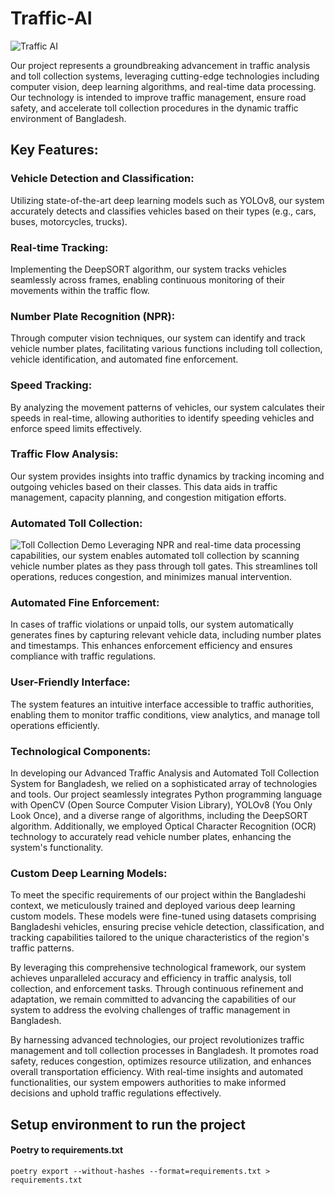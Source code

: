 # Traffic-AI
![Traffic AI](https://i.imgur.com/foP5Xto.jpg)

Our project represents a groundbreaking advancement in traffic analysis and toll collection systems, leveraging cutting-edge technologies including computer vision, deep learning algorithms, and real-time data processing. Our technology is intended to improve traffic management, ensure road safety, and accelerate toll collection procedures in the dynamic traffic environment of Bangladesh.

## Key Features:

### Vehicle Detection and Classification:
 Utilizing state-of-the-art deep learning models such as YOLOv8, our system accurately detects and classifies vehicles based on their types (e.g., cars, buses, motorcycles, trucks).

### Real-time Tracking:
Implementing the DeepSORT algorithm, our system tracks vehicles seamlessly across frames, enabling continuous monitoring of their movements within the traffic flow.

### Number Plate Recognition (NPR):
Through computer vision techniques, our system can identify and track vehicle number plates, facilitating various functions including toll collection, vehicle identification, and automated fine enforcement.

### Speed Tracking:
By analyzing the movement patterns of vehicles, our system calculates their speeds in real-time, allowing authorities to identify speeding vehicles and enforce speed limits effectively.

### Traffic Flow Analysis:
Our system provides insights into traffic dynamics by tracking incoming and outgoing vehicles based on their classes. This data aids in traffic management, capacity planning, and congestion mitigation efforts.

### Automated Toll Collection:
![Toll Collection Demo](https://i.imgur.com/XJepOLA.jpg)
Leveraging NPR and real-time data processing capabilities, our system enables automated toll collection by scanning vehicle number plates as they pass through toll gates. This streamlines toll operations, reduces congestion, and minimizes manual intervention.

### Automated Fine Enforcement: 
In cases of traffic violations or unpaid tolls, our system automatically generates fines by capturing relevant vehicle data, including number plates and timestamps. This enhances enforcement efficiency and ensures compliance with traffic regulations.

### User-Friendly Interface:
The system features an intuitive interface accessible to traffic authorities, enabling them to monitor traffic conditions, view analytics, and manage toll operations efficiently.

### Technological Components:

In developing our Advanced Traffic Analysis and Automated Toll Collection System for Bangladesh, we relied on a sophisticated array of technologies and tools. Our project seamlessly integrates Python programming language with OpenCV (Open Source Computer Vision Library), YOLOv8 (You Only Look Once), and a diverse range of algorithms, including the DeepSORT algorithm. Additionally, we employed Optical Character Recognition (OCR) technology to accurately read vehicle number plates, enhancing the system's functionality.

### Custom Deep Learning Models:

To meet the specific requirements of our project within the Bangladeshi context, we meticulously trained and deployed various deep learning custom models. These models were fine-tuned using datasets comprising Bangladeshi vehicles, ensuring precise vehicle detection, classification, and tracking capabilities tailored to the unique characteristics of the region's traffic patterns.

By leveraging this comprehensive technological framework, our system achieves unparalleled accuracy and efficiency in traffic analysis, toll collection, and enforcement tasks. Through continuous refinement and adaptation, we remain committed to advancing the capabilities of our system to address the evolving challenges of traffic management in Bangladesh.

By harnessing advanced technologies, our project revolutionizes traffic management and toll collection processes in Bangladesh. It promotes road safety, reduces congestion, optimizes resource utilization, and enhances overall transportation efficiency. With real-time insights and automated functionalities, our system empowers authorities to make informed decisions and uphold traffic regulations effectively.

## Setup environment to run the project 
#### Poetry to requirements.txt
```
poetry export --without-hashes --format=requirements.txt > requirements.txt
```
